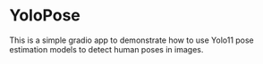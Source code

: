 # YoloPose

This is a simple gradio app to demonstrate how to use Yolo11 pose estimation models to detect human poses in images.
